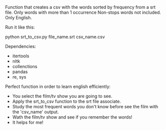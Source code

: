Function that creates a csv with the words sorted by frequency from a srt file. Only words with more than 1 occurrence
Non-stops words not included. Only English.

Run it like this:

python srt_to_csv.py file_name.srt csv_name.csv

Dependencies:
- itertools
- nltk
- collenctions
- pandas
- re, sys

Perfect function in order to learn english efficiently:
- You select the film/tv show you are going to see.
- Apply the srt_to_csv function to the srt file associate.
- Study the most frequent words you don't know before see the film with the 'csv_name' output.
- Wath the film/tv show and see if you remember the words!
- It helps for me!
